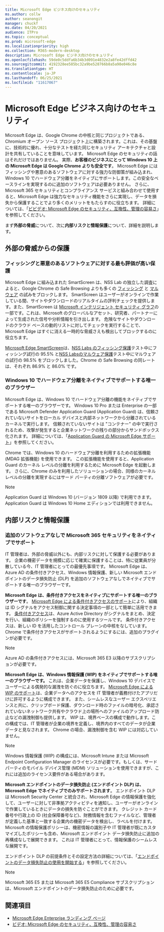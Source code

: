 ```yaml
---
title: Microsoft Edge ビジネス向けのセキュリティ
ms.author: collw
author: seanongit
manager: chuckf
ms.date: 04/20/2021
audience: ITPro
ms.topic: conceptual
ms.prod: microsoft-edge
ms.localizationpriority: high
ms.collection: M365-modern-desktop
description: Microsoft Edge ビジネス向けのセキュリティ
ms.openlocfilehash: 59de0c5ddfa6b34b3d091e4832e2a8fe42dffd42
ms.sourcegitcommit: 4192328ee585bc32a9be528766b8a5a98e046c8e
ms.translationtype: HT
ms.contentlocale: ja-JP
ms.lasthandoff: 06/25/2021
ms.locfileid: "11617067"
---
```

# <a name="microsoft-edge-security-for-your-business"></a>Microsoft Edge ビジネス向けのセキュリティ

Microsoft Edge は、Google Chrome の中核と同じプロジェクトである、Chromium オープン ソース プロジェクト上に構築されます。これは、その基盤に、技術的に優れ、十分なテストを経た同じセキュリティ アーキテクチャと設計を共有していることを意味しています。 Microsoft Edge のセキュリティの話はそれだけではありません。 実際、**お客様のビジネスにとって Windows 10 上の Microsoft Edge は Google Chrome よりも安全です**。 Microsoft Edge にはフィッシングや悪意のあるソフトウェアに対する強力な防御策が組み込まれ、Windows 10 でハードウェア分離をネイティブにサポートします。この安全なベースラインを実現するのに追加のソフトウェアは必要ありません。 さらに、Microsoft 365 セキュリティとコンプライアンス サービスと組み合わせて使用すると、Microsoft Edge は強力なセキュリティ機能をさらに実現し、データを損失から保護することでより多くのメリットをもたらすのに役立ちます。 詳細については、「[ビビデオ: Microsoft Edge のセキュリティ、互換性、管理の容易さ](microsoft-edge-video-security-compatibility-manageability.md)」を参照してください。

まず**外部の脅威**について、次に**内部リスクと情報保護**について、詳細を説明します。

## <a name="external-threat-protection"></a>外部の脅威からの保護

### <a name="highest-rated-protection-against-phishing-and-malware"></a>フィッシングと悪意のあるソフトウェアに対する最も評価が高い保護

Microsoft Edge に組み込まれた SmartScreen は、NSS Lab の独立した調査によると、Google Chrome の Safe Browsing よりも多くの [フィッシング](https://query.prod.cms.rt.microsoft.com/cms/api/am/binary/RWASN1) と [マルウェア](https://query.prod.cms.rt.microsoft.com/cms/api/am/binary/RWANMW) の試みをブロックします。 SmartScreen はユーザーがオンラインで作業している間、サイトやダウンロードのリアルタイムの評判チェックを提供します。また、SmartScreen は [Microsoft インテリジェント セキュリティ グラフ](https://www.microsoft.com/microsoft-365/windows/intelligent-security)の一部です。これは、Microsoft のグローバルなアセット、研究者、パートナーによって生成された信号や分析情報を引き出します。 危険なサイトやダウンロードのクラウド ベースの動的リストに対してチェックを実行することで、Microsoft Edge はすぐに消える一時的な脅威さえも検出してブロックするのに役立ちます。  

[Microsoft Edge SmartScreen](//DeployEdge/microsoft-edge-security-smartscreen)は、[NSS Labs のフィッシング保護](https://query.prod.cms.rt.microsoft.com/cms/api/am/binary/RWASN1)テスト中にフィッシング試行の 95.5% と[NSS Labsのマルウェア保護](https://query.prod.cms.rt.microsoft.com/cms/api/am/binary/RWANMW)テスト中にマルウェアの試行の 98.5% をブロックしました。Chrome の Safe Browsing の同レートは、それぞれ 86.9% と 86.0% です。

### <a name="the-only-browser-on-windows-10-that-natively-supports-hardware-isolation"></a>Windows 10 でハードウェア分離をネイティブでサポートする唯一のブラウザー

Microsoft Edge は、Windows 10 でハードウェア分離の機能をネイティブでサポートする唯一のブラウザーです。 Windows 10 Pro または Enterprise の一部である Microsoft Defender Application Guard (Application Guard) は、信頼されていないサイトをローカル デバイスと内部ネットワークから分離されているカーネルで実行します。 信頼されていないサイトは "コンテナー" の中で実行されるため、攻撃が発生すると企業ネットワークの残りの部分からサンドボックス化されます。 詳細については、「[Application Guard の Microsoft Edge サポート](./microsoft-edge-security-windows-defender-application-guard.md)」を参照してください。

Chrome では、Windows 10 のハードウェア分離を利用するための拡張機能 (MDAG 拡張機能) を使用できます。 この拡張機能を使用すると、Application Guard のカーネル レベルの分離を利用するために Microsoft Edge を起動します。 さらに、Chrome のみを利用したソリューションの場合、同様のカーネル レベルの分離を実現するにはサード パーティの分離ソフトウェアが必要です。

> [!NOTE]
> Application Guard は Windows 10 (バージョン 1809 以降) で利用できます。 Application Guard は Windows 10 Home エディションでは利用できません。

## <a name="internal-risks-and-information-protection"></a>内部リスクと情報保護

### <a name="native-support-for-microsoft-365-security-without-additional-software"></a>追加のソフトウェアなしで Microsoft 365 セキュリティをネイティブでサポート

IT 管理者は、外部の脅威以外にも、内部リスクに対して保護する必要があります。 企業の機密データを規模に応じて確実に保護することは、特に従業員が分散している今、IT 管理者にとっての最優先事項です。 Microsoft Edge は、Azure AD の条件付きアクセス、Windows 情報保護、新しい Microsoft エンドポイントのデータ損失防止 (DLP) を追加のソフトウェアなしでネイティブでサポートする唯一のブラウザーです。

**Microsoft Edge は、条件付きアクセスをネイティブにサポートする唯一のブラウザーです**。 [Microsoft Edge による条件付きアクセスのサポート](ms-edge-security-conditional-access.md)により、組織は ID シグナルをアクセス制御に関する決定事項の一部として簡単に活用できます。 [条件付きアクセス](/azure/active-directory/conditional-access/overview)は、Azure Active Directory がシグナルをまとめ、決定を行い、組織のポリシーを強制するのに使用するツールです。 条件付きアクセスは、新しい ID を活用したコントロール プレーンの中核をなしています。 Chrome で条件付きアクセスがサポートされるようにするには、追加のプラグインが必要です。

> [!NOTE]
> Azure AD の条件付きアクセスには、Microsoft 365 E3 以降のサブスクリプションが必要です。

**Microsoft Edge は、Windows 情報保護 (WIP) をネイティブでサポートする唯一のブラウザーです。** これは、企業データを保護し、Windows 10 デバイスでユーザーによる偶発的な漏洩を防ぐのに役立ちます。 [Microsoft Edge による WIP のサポート](./microsoft-edge-security-windows-information-protection.md)は、企業データへのアクセスを IT 管理者が義務付けたアプリだけに許可するように構成できます。 また、シームレスなユーザー エクスペリエンスと共に、クリップボード保護、ダウンロード時のファイルの暗号化、承認されていないネットワーク共有やクラウド上の場所へのファイルのアップロード防止などの漏洩制御も提供します。 WIP は、境界ベースの構成で動作します。この構成では、IT 管理者が企業の境界を定義し、境界内のすべてのデータが企業データと見なされます。 Chrome の場合、漏洩制御を含む WIP には対応していません。

> [!NOTE]
> Windows 情報保護 (WIP) の構成には、Microsoft Intune または Microsoft Endpoint Configuration Manager のライセンスが必要です。もしくは、サード パーティのモバイル デバイス管理 (MDM) ソリューションを使用できますが、これには追加のライセンス要件がある場合があります。

**Microsoft エンドポイントのデータ損失防止 (エンドポイント DLP) は、Microsoft Edge でネイティブでのみサポートされます**。 エンドポイント DLP は Microsoft Security Center と統合され、Microsoft Edge の情報保護を強化して、ユーザーに対して非準拠アクティビティを通知し、ユーザーがオンラインで作業しているときにデータの損失を防ぐことができます。 クレジット カード番号や行政上の ID (社会保障番号など)、財務情報を含むファイルなど、管理者が定義した基準と一致する企業内の機密データを検出し、ラベルを付けます。Microsoft の情報保護ポリシーは、機密情報の識別子や IT 管理者が既にカスタマイズしたポリシーも含め、Microsoft エンドポイント データ損失防止に追加の再構成なしで展開できます。 これは IT 管理者にとって、情報保護のシームレスな展開です。

エンドポイント DLP の前提条件とその設定方法の詳細については、「[エンドポイントのデータ損失防止の使用を開始する](/microsoft-365/compliance/endpoint-dlp-getting-started?preserve-view=true&view=o365-worldwide)」を参照してください。

> [!NOTE]
> Microsoft 365 E5 または Microsoft 365 E5 Compliance サブスクリプションは、Microsoft エンドポイントのデータ損失防止のために必要です。

## <a name="see-also"></a>関連項目

- [Microsoft Edge Enterprise ランディング ページ](https://aka.ms/EdgeEnterprise)
- [ビデオ: Microsoft Edge のセキュリティ、互換性、管理の容易さ](microsoft-edge-video-security-compatibility-manageability.md)